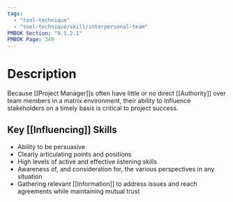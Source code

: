 ```yaml
---
tags:
  - "tool-technique"
  - "tool-technique/skill/interpersonal-team"
PMBOK Section: "9.5.2.1"
PMBOK Page: 349
---
```

# Description
Because [[Project Manager]]s often have little or no direct [[Authority]] over team members in a matrix environment, their ability to influence stakeholders on a timely basis is critical to project success.
## Key [[Influencing]] Skills
- Ability to be persuasive
- Clearly articulating points and positions
- High levels of active and effective listening skills
- Awareness of, and consideration for, the various perspectives in any situation
- Gathering relevant [[Information]] to address issues and reach agreements while maintaining mutual trust